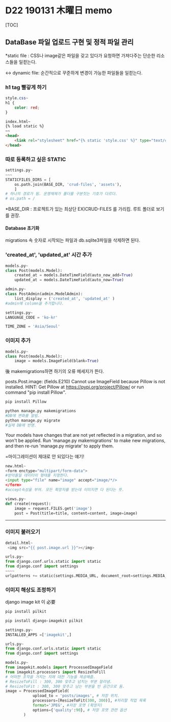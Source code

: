 # D22 190131 木曜日 memo

[TOC]



## DataBase 파일 업로드 구현 및 정적 파일 관리

*static file : CSS나 image같은 파일을 갖고 있다가 요청하면 가져다주는 단순한 리소스들을 일컫는다.

<-> dynamic file: 순간적으로 꾸준하게 변경이 가능한 파일들을 일컫는다.

### h1 tag 빨갛게 하기

```css
style.css~
h1 {
    color: red;
}
```



```html
index.html~
{% load static %}
~~
<head>
    <link rel="stylesheet" href="{% static 'style.css' %}" type="text/css" />
</head>
```





### 따로 등록하고 싶은 STATIC

```python
settings.py~
~~~
STATICFILES_DIRS = [
    os.path.join(BASE_DIR, 'crud-files', 'assets'),
    ]
# 하나의 경로가 됨. 운영체제가 폴더를 구분짓는 기호가 다르다.
# os.path = /
```

*BASE_DIR : 프로젝트가 있는 최상단 EX)CRUD-FILES 를 가리킴. 루트 폴더로 보기를 권장.



#### Database 초기화

migrations 속 숫자로 시작되는 파일과 db.sqlite3파일을 삭제하면 된다.



### 'created_at', 'updated_at'  시간 추가

```python
models.py~
class Post(models.Model):
    created_at = models.DateTimeField(auto_now_add=True)
	updated_at = models.DateTimeField(auto_now=True)
```



```python
admin.py~
class PostAdmin(admin.ModelAdmin):
    list_display = ('created_at', 'updated_at' )
#admin에 column을 추가합니다.
```



```python
settings.py~
LANGUAGE_CODE = 'ko-kr'

TIME_ZONE = 'Asia/Seoul'
```



### 이미지 추가

```python
models.py~
class Post(models.Model):
	image = models.ImageField(blank=True)
```

後 makemigrations하면 하기의 오류 메세지가 뜬다.

posts.Post.image: (fields.E210) Cannot use ImageField because Pillow is not installed.
        HINT: Get Pillow at https://pypi.org/project/Pillow/ or run command "pip install Pillow".

```bash
pip install Pillow

python manage.py makemigrations
#DB에 변화를 알림.
python manage.py migrate
#실제 DB에 반영.
```

Your models have changes that are not yet reflected in a migration, and so won't be applied.
  Run 'manage.py makemigrations' to make new migrations, and then re-run 'manage.py migrate' to apply them.

=마이그레이션이 제대로 안 되있다는 얘기!

```python
new.html~
<form enctype="multipart/form-data"> 
#받아들일 데이터이 형태를 지정한다.
<input type="file" name="image" accept="image/*/>
</form>
#accept속성을 부여. 모든 확장자를 받는데 이미지면 다 된다는 뜻.
```



```python
views.py~
def create(request):
    image = request.FILES.get('image')
    post = Post(title=title, content=content, image=image)
```



---

### 이미지 불러오기

```python
detail.html~
 <img src="{{ post.image.url }}"></img>
```



```python
urls.py~
from django.conf.urls.static import static
from django.conf import settings
~~~~
urlpatterns += static(settings.MEDIA_URL, document_root=settings.MEDIA_ROOT)
```



### 이미지 해상도 조정하기

django image kit 이 必要



```bash
pip install pilkit

pip install django-imagekit pilkit
```



```python
settings.py~
INSTALLED_APPS =['imagekit',]
```



```python
urls.py~
from django.conf.urls.static import static
from django.conf import settings
```



```python
models.py~
from imagekit.models import ProcessedImageField
from imagekit.processors import ResizeToFill
# 어떠한 조작을 거치는 지에 대한 기능을 제공해줌.
# ResizeToFill : 300, 300 맞추고 넘치는 부분 잘라냄.
# ResizeToFit : 300, 300 맞추고 남는 부분을 빈 공간으로 둠.
image = ProcessedImageField(
			upload_to = 'posts/images', # 저장 위치.
			processors=[ResizeToFit(300, 300)], #처리할 작업 목록
			format='JPEG', #저장 포맷 (확장자)
			options={'quality':90}, # 저장 포맷 관련 옵션
		)
```

